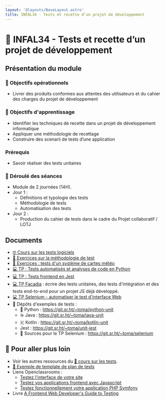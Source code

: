 ```yaml
---
layout: '@layouts/BaseLayout.astro'
title: INFAL34 - Tests et recette d’un projet de développement 
---
```


# 🧪 INFAL34 - Tests et recette d’un projet de développement 

## Présentation du module

### 🎯 Objectifs opérationnels

- Livrer des produits conformes aux attentes des utilisateurs et du cahier des charges du projet de développement 

### 🎯 Objectifs d'apprentissage

- Identifier les techniques de recette dans un projet de développement informatique  
- Appliquer une méthodologie de recettage 
- Construire des scenarii de tests d’une application 

### Prérequis

- Savoir réaliser des tests unitaires 

### 📅 Déroulé des séances

- Module de 2 journées (14H).
- Jour 1 :  
  - Définitions et typologie des tests 
  - Méthodologie de tests 
  - Automatisation des tests 
- Jour 2 :  
  - Production du cahier de tests dans le cadre du Projet collaboratif / LOTJ

## Documents

- [🤓 Cours sur les tests logiciels](/cours/tests/methodo/cours-full)
- [📝 Exercices sur la méthodologie de test](/cours/tests/methodo/exercices_methodo_tests)
- [📝 Exercices : tests d'un système de cartes météo](/cours/tests/methodo/td-tests-cartes-meteo)
- [💻 TP : Tests automatisés et analyses de code en Python](/cours/tests/unit/python/tp-python-tests)
- [💻 TP : Tests frontend en Jest](/cours/tests/unit/jest/tp-jest)
- [💻 TP Facadia](/cours/tests/projet_facadia) : écrire des tests unitaires, des tests d'intégration et des tests end-to-end pour un projet JS déjà développé.
- [💻 TP Selenium - automatiser le test d'interface Web](/cours/tests/selenium/tp-selenium)
-  Dépôts d'exemples de tests :
  - 󰌠 Python : <https://git.sr.ht/~toma/python-unit>
  - ☕ Java : <https://git.sr.ht/~toma/java-unit>
  - 🇰 Kotlin : <https://git.sr.ht/~toma/kotlin-unit>
  - Jest : <https://git.sr.ht/~toma/unit-jest>
  -   Sources pour le TP Selenium : <https://git.sr.ht/~toma/selenium>

## 🔗 Pour aller plus loin

- Voir les autres ressources du [🧪 cours sur les tests](/cours/tests).
- [📖 Exemple de template de plan de tests](/cours/tests/methodo/exemple-template-plan-tests)
- Liens Openclassrooms : 
  - [Testez l'interface de votre site](https://openclassrooms.com/fr/courses/3504461-testez-linterface-de-votre-site)
  - [Testez vos applications frontend avec Javascript](https://openclassrooms.com/fr/courses/7159306-testez-vos-applications-front-end-avec-javascript)
  - [Testez fonctionnellement votre application PHP Symfony](https://openclassrooms.com/fr/courses/4087076-testez-fonctionnellement-votre-application-php-symfony)
- Livre [A Frontend Web Developer's Guide to Testing](https://univ.scholarvox.com/catalog/book/docid/88929017)
